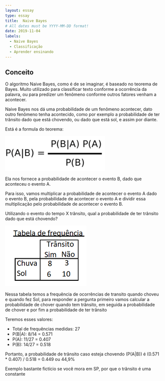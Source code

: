 ```yaml
---
layout: essay
type: essay
title:  Naive Bayes
# All dates must be YYYY-MM-DD format!
date: 2019-11-04
labels:
  - Naive Bayes
  - Classificação
  - Aprender ensinando
---
```


## Conceito

<p>O algoritmo Naive Bayes, como é de se imaginar, é baseado no teorema de Bayes. Muito utilizado para classificar texto conforme a ocorrência da palavra, ou para predizer um fenômeno conforme outros fatores venham a acontecer.</p>

<p>Naive Bayes nos dá uma probabilidade de um fenômeno acontecer, dato outro fenômeno tenha acontecido, como por exemplo a probabilidade de ter trânsito dado que está chovendo, ou dado que está sol, e assim por diante.</p>

<p>Está é a formula do teorema:</p> 
<img class="ui medium fluid image" src="../images/Naive_formula.png">

Ela nos fornece a probabilidade de acontecer o evento B, dado que aconteceu o evento A.

<p>Para isso, vamos multiplicar a probabilidade de acontecer o evento A dado o evento B, pela probabilidade de acontecer o evento A e dividir essa multiplicação pelo probabilidade de acontecer o evento B.</p>

<p>Utilizando o evento do tempo X trânsito, qual a probabilidade de ter trânsito dado que está chovendo?</p>

<img class="ui medium fluid image" src="../images/tab_freq.png">

<p>Nessa tabela temos a frequência de ocorrências de transito quando choveu e quando fez Sol, para responder a pergunta primeiro vamos calcular a probabilidade de chover quando tem trânsito, em seguida a probabilidade de chover e por fim a probabilidade de ter trânsito</p>

Teremos esses valores:
* Total de frequências medidas: 27
* P(B|A): 8/14 = 0.571
* P(A): 11/27 = 0.407
* P(B): 14/27 = 0.518

<p>Portanto, a probabilidade de trânsito caso esteja chovendo (P(A|B)) é (0.571 * 0.407) / 0.518 = 0.449 ou 44,9%</p>

<p> Exemplo bastante fictício se você mora em SP, por que o trânsito é uma constante </p>

